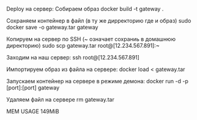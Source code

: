 
Deploy на сервер:
Собираем образ
docker build -t gateway .

Сохраняем контейнер в файл (в ту же дирректорию где и образ)
sudo docker save -o gateway.tar gateway

Копируем на сервер по SSH (~ означает сохраниь в домашнюю директорию)
sudo scp gateway.tar root@[12.234.567.891]:~

Заходим на наш сервер:
ssh root@[12.234.567.891]

Импортируем образ из файла на сервере:
docker load < gateway.tar

Запускаем контейнер на сервере в режиме демона:
docker run -d -p [port]:[port] gateway

Удаляем файл на сервере
rm gateway.tar

MEM USAGE 149MiB
